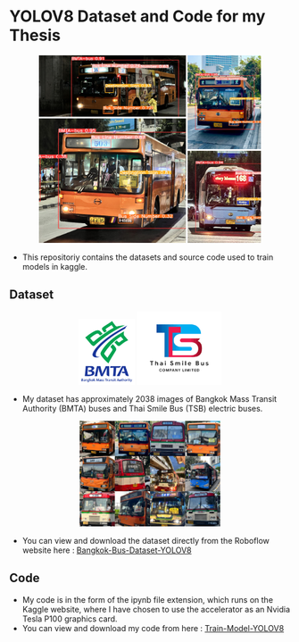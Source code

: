 # YOLOV8 Dataset and Code for my Thesis

<div align="center">
    <a>
        <img src="./Readme Resources/Head.png" width="79%"/>
    </a>
</div>


- This repositoriy contains the datasets and source code used to train models in kaggle.
## Dataset

<div align="center">
    <a>
        <img src="./Readme Resources/BMTA_Logo2014-en.svg.png" width="20%"/>
        <img src="./Readme Resources/TSB.png" width="30%"/>
    </a>
</div>

- My dataset has approximately 2038 images of Bangkok Mass Transit Authority (BMTA) buses and Thai Smile Bus (TSB) electric buses.

<div align="center">
    <a>
        <img src="./Readme Resources/IMG_2303.jpeg" width="50%"/>
    </a>
</div>

- You can view and download the dataset directly from the Roboflow website here : [Bangkok-Bus-Dataset-YOLOV8](https://universe.roboflow.com/saint70239/bangkok-bus-dataset)
## Code
- My code is in the form of the ipynb file extension, which runs on the Kaggle website, where I have chosen to use the accelerator as an Nvidia Tesla P100 graphics card.
- You can view and download my code from here : [Train-Model-YOLOV8](https://www.kaggle.com/code/sirawittunkuipradit/trainyolov8)
